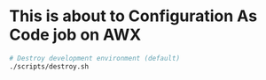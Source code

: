# This is about to Configuration As Code job on AWX

```bash
# Destroy development environment (default)
./scripts/destroy.sh
